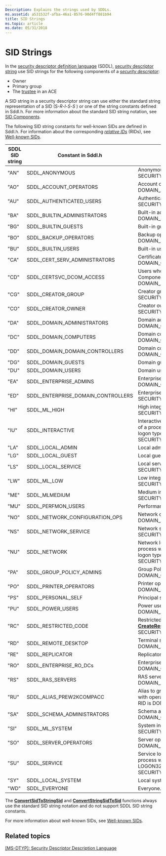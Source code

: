 ```yaml
---
Description: Explains the strings used by SDDLs.
ms.assetid: a531532f-afba-46a1-8576-90d4ff881b94
title: SID Strings
ms.topic: article
ms.date: 05/31/2018
---
```


# SID Strings

In the [security descriptor definition language](security-descriptor-definition-language.md) (SDDL), [security descriptor string](security-descriptor-string-format.md) use SID strings for the following components of a [*security descriptor*](/windows/desktop/SecGloss/s-gly):

-   Owner
-   Primary group
-   The [trustee](trustees.md) in an ACE

A SID string in a security descriptor string can use either the standard string representation of a SID (S-*R*-*I*-*S*-*S* ) or one of the string constants defined in Sddl.h. For more information about the standard SID string notation, see [SID Components](sid-components.md).

The following SID string constants for well-known SIDs are defined in Sddl.h. For information about the corresponding [*relative IDs*](/windows/desktop/SecGloss/r-gly) (RIDs), see [Well-known SIDs](well-known-sids.md).



| SDDL SID string | Constant in Sddl.h                               | Account alias and corresponding RID                                                                                                                                                                                                                        |
|-----------------|--------------------------------------------------|------------------------------------------------------------------------------------------------------------------------------------------------------------------------------------------------------------------------------------------------------------|
| "AN"<br/> | SDDL\_ANONYMOUS<br/>                       | Anonymous logon. The corresponding RID is SECURITY\_ANONYMOUS\_LOGON\_RID.<br/>                                                                                                                                                                      |
| "AO"<br/> | SDDL\_ACCOUNT\_OPERATORS<br/>              | Account operators. The corresponding RID is DOMAIN\_ALIAS\_RID\_ACCOUNT\_OPS.<br/>                                                                                                                                                                   |
| "AU"<br/> | SDDL\_AUTHENTICATED\_USERS<br/>            | Authenticated users. The corresponding RID is SECURITY\_AUTHENTICATED\_USER\_RID.<br/>                                                                                                                                                               |
| "BA"<br/> | SDDL\_BUILTIN\_ADMINISTRATORS<br/>         | Built-in administrators. The corresponding RID is DOMAIN\_ALIAS\_RID\_ADMINS.<br/>                                                                                                                                                                   |
| "BG"<br/> | SDDL\_BUILTIN\_GUESTS<br/>                 | Built-in guests. The corresponding RID is DOMAIN\_ALIAS\_RID\_GUESTS.<br/>                                                                                                                                                                           |
| "BO"<br/> | SDDL\_BACKUP\_OPERATORS<br/>               | Backup operators. The corresponding RID is DOMAIN\_ALIAS\_RID\_BACKUP\_OPS.<br/>                                                                                                                                                                     |
| "BU"<br/> | SDDL\_BUILTIN\_USERS<br/>                  | Built-in users. The corresponding RID is DOMAIN\_ALIAS\_RID\_USERS.<br/>                                                                                                                                                                             |
| "CA"<br/> | SDDL\_CERT\_SERV\_ADMINISTRATORS<br/>      | Certificate publishers. The corresponding RID is DOMAIN\_GROUP\_RID\_CERT\_ADMINS.<br/>                                                                                                                                                              |
| "CD"<br/> | SDDL\_CERTSVC\_DCOM\_ACCESS<br/>           | Users who can connect to certification authorities using Distributed Component Object Model (DCOM). The corresponding RID is DOMAIN\_ALIAS\_RID\_CERTSVC\_DCOM\_ACCESS\_GROUP.<br/>                                                                  |
| "CG"<br/> | SDDL\_CREATOR\_GROUP<br/>                  | Creator group. The corresponding RID is SECURITY\_CREATOR\_GROUP\_RID.<br/>                                                                                                                                                                          |
| "CO"<br/> | SDDL\_CREATOR\_OWNER<br/>                  | Creator owner. The corresponding RID is SECURITY\_CREATOR\_OWNER\_RID.<br/>                                                                                                                                                                          |
| "DA"<br/> | SDDL\_DOMAIN\_ADMINISTRATORS<br/>          | Domain administrators. The corresponding RID is DOMAIN\_GROUP\_RID\_ADMINS.<br/>                                                                                                                                                                     |
| "DC"<br/> | SDDL\_DOMAIN\_COMPUTERS<br/>               | Domain computers. The corresponding RID is DOMAIN\_GROUP\_RID\_COMPUTERS.<br/>                                                                                                                                                                       |
| "DD"<br/> | SDDL\_DOMAIN\_DOMAIN\_CONTROLLERS<br/>     | Domain controllers. The corresponding RID is DOMAIN\_GROUP\_RID\_CONTROLLERS.<br/>                                                                                                                                                                   |
| "DG"<br/> | SDDL\_DOMAIN\_GUESTS<br/>                  | Domain guests. The corresponding RID is DOMAIN\_GROUP\_RID\_GUESTS.<br/>                                                                                                                                                                             |
| "DU"<br/> | SDDL\_DOMAIN\_USERS<br/>                   | Domain users. The corresponding RID is DOMAIN\_GROUP\_RID\_USERS.<br/>                                                                                                                                                                               |
| "EA"<br/> | SDDL\_ENTERPRISE\_ADMINS<br/>              | Enterprise administrators. The corresponding RID is DOMAIN\_GROUP\_RID\_ENTERPRISE\_ADMINS.<br/>                                                                                                                                                     |
| "ED"<br/> | SDDL\_ENTERPRISE\_DOMAIN\_CONTROLLERS<br/> | Enterprise domain controllers. The corresponding RID is SECURITY\_SERVER\_LOGON\_RID.<br/>                                                                                                                                                           |
| "HI"<br/> | SDDL\_ML\_HIGH<br/>                        | High integrity level. The corresponding RID is SECURITY\_MANDATORY\_HIGH\_RID.<br/>                                                                                                                                                                  |
| "IU"<br/> | SDDL\_INTERACTIVE<br/>                     | Interactively logged-on user. This is a group identifier added to the token of a process when it was logged on interactively. The corresponding logon type is LOGON32\_LOGON\_INTERACTIVE. The corresponding RID is SECURITY\_INTERACTIVE\_RID.<br/> |
| "LA"<br/> | SDDL\_LOCAL\_ADMIN<br/>                    | Local administrator. The corresponding RID is DOMAIN\_USER\_RID\_ADMIN.<br/>                                                                                                                                                                         |
| "LG"<br/> | SDDL\_LOCAL\_GUEST<br/>                    | Local guest. The corresponding RID is DOMAIN\_USER\_RID\_GUEST.<br/>                                                                                                                                                                                 |
| "LS"<br/> | SDDL\_LOCAL\_SERVICE<br/>                  | Local service account. The corresponding RID is SECURITY\_LOCAL\_SERVICE\_RID.<br/>                                                                                                                                                                  |
| "LW"<br/> | SDDL\_ML\_LOW<br/>                         | Low integrity level. The corresponding RID is SECURITY\_MANDATORY\_LOW\_RID.<br/>                                                                                                                                                                    |
| "ME"<br/> | SDDL\_MLMEDIUM<br/>                        | Medium integrity level. The corresponding RID is SECURITY\_MANDATORY\_MEDIUM\_RID.<br/>                                                                                                                                                              |
| "MU"<br/> | SDDL\_PERFMON\_USERS<br/>                  | Performance Monitor users.<br/>                                                                                                                                                                                                                      |
| "NO"<br/> | SDDL\_NETWORK\_CONFIGURATION\_OPS<br/>     | Network configuration operators. The corresponding RID is DOMAIN\_ALIAS\_RID\_NETWORK\_CONFIGURATION\_OPS.<br/>                                                                                                                                      |
| "NS"<br/> | SDDL\_NETWORK\_SERVICE<br/>                | Network service account. The corresponding RID is SECURITY\_NETWORK\_SERVICE\_RID.<br/>                                                                                                                                                              |
| "NU"<br/> | SDDL\_NETWORK<br/>                         | Network logon user. This is a group identifier added to the token of a process when it was logged on across a network. The corresponding logon type is LOGON32\_LOGON\_NETWORK. The corresponding RID is SECURITY\_NETWORK\_RID.<br/>                |
| "PA"<br/> | SDDL\_GROUP\_POLICY\_ADMINS<br/>           | Group Policy administrators. The corresponding RID is DOMAIN\_GROUP\_RID\_POLICY\_ADMINS.<br/>                                                                                                                                                       |
| "PO"<br/> | SDDL\_PRINTER\_OPERATORS<br/>              | Printer operators. The corresponding RID is DOMAIN\_ALIAS\_RID\_PRINT\_OPS.<br/>                                                                                                                                                                     |
| "PS"<br/> | SDDL\_PERSONAL\_SELF<br/>                  | Principal self. The corresponding RID is SECURITY\_PRINCIPAL\_SELF\_RID.<br/>                                                                                                                                                                        |
| "PU"<br/> | SDDL\_POWER\_USERS<br/>                    | Power users. The corresponding RID is DOMAIN\_ALIAS\_RID\_POWER\_USERS.<br/>                                                                                                                                                                         |
| "RC"<br/> | SDDL\_RESTRICTED\_CODE<br/>                | Restricted code. This is a restricted token created using the [**CreateRestrictedToken**](/windows/win32/api/securitybaseapi/nf-securitybaseapi-createrestrictedtoken) function. The corresponding RID is SECURITY\_RESTRICTED\_CODE\_RID.<br/>                                                        |
| "RD"<br/> | SDDL\_REMOTE\_DESKTOP<br/>                 | Terminal server users. The corresponding RID is DOMAIN\_ALIAS\_RID\_REMOTE\_DESKTOP\_USERS.<br/>                                                                                                                                                     |
| "RE"<br/> | SDDL\_REPLICATOR<br/>                      | Replicator. The corresponding RID is DOMAIN\_ALIAS\_RID\_REPLICATOR.<br/>                                                                                                                                                                            |
| "RO"<br/> | SDDL\_ENTERPRISE\_RO\_DCs<br/>             | Enterprise Read-only domain controllers. The corresponding RID is DOMAIN\_GROUP\_RID\_ENTERPRISE\_READONLY\_DOMAIN\_CONTROLLERS.<br/>                                                                                                                |
| "RS"<br/> | SDDL\_RAS\_SERVERS<br/>                    | RAS servers group. The corresponding RID is DOMAIN\_ALIAS\_RID\_RAS\_SERVERS.<br/>                                                                                                                                                                   |
| "RU"<br/> | SDDL\_ALIAS\_PREW2KCOMPACC<br/>            | Alias to grant permissions to accounts that use applications compatible with operating systems previous to Windows 2000. The corresponding RID is DOMAIN\_ALIAS\_RID\_PREW2KCOMPACCESS.<br/>                                                         |
| "SA"<br/> | SDDL\_SCHEMA\_ADMINISTRATORS<br/>          | Schema administrators. The corresponding RID is DOMAIN\_GROUP\_RID\_SCHEMA\_ADMINS.<br/>                                                                                                                                                             |
| "SI"<br/> | SDDL\_ML\_SYSTEM<br/>                      | System integrity level. The corresponding RID is SECURITY\_MANDATORY\_SYSTEM\_RID.<br/>                                                                                                                                                              |
| "SO"<br/> | SDDL\_SERVER\_OPERATORS<br/>               | Server operators. The corresponding RID is DOMAIN\_ALIAS\_RID\_SYSTEM\_OPS.<br/>                                                                                                                                                                     |
| "SU"<br/> | SDDL\_SERVICE<br/>                         | Service logon user. This is a group identifier added to the token of a process when it was logged as a service. The corresponding logon type is LOGON32\_LOGON\_SERVICE. The corresponding RID is SECURITY\_SERVICE\_RID.<br/>                       |
| "SY"<br/> | SDDL\_LOCAL\_SYSTEM<br/>                   | Local system. The corresponding RID is SECURITY\_LOCAL\_SYSTEM\_RID.<br/>                                                                                                                                                                            |
| "WD"<br/> | SDDL\_EVERYONE<br/>                        | Everyone. The corresponding RID is SECURITY\_WORLD\_RID.<br/>                                                                                                                                                                                        |



 

The [**ConvertSidToStringSid**](/windows/desktop/api/Sddl/nf-sddl-convertsidtostringsida) and [**ConvertStringSidToSid**](/windows/desktop/api/Sddl/nf-sddl-convertstringsidtosida) functions always use the standard SID string notation and do not support SDDL SID string constants.

For more information about well-known SIDs, see [Well-known SIDs](well-known-sids.md).

## Related topics

<dl> <dt>

[\[MS-DTYP\]: Security Descriptor Description Language](/openspecs/windows_protocols/ms-dtyp/4f4251cc-23b6-44b6-93ba-69688422cb06)
</dt> </dl>


